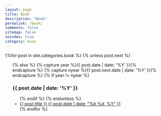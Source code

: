 ```yaml
---
layout: page
title: Book
description: "Book"
permalink: /book/
comments: false
sitemap: false
noindex: true
category: base
---
```


<section id="book">
  {%for post in site.categories.book %}
    {% unless post.next %}
      <ul class="post-list">
    {% else %}
      {% capture year %}{{ post.date | date: '%Y' }}{% endcapture %}
      {% capture nyear %}{{ post.next.date | date: '%Y' }}{% endcapture %}
      {% if year != nyear %}
      <h3>{{ post.date | date: '%Y' }}</h3>
      <ul class="post-list">
      {% endif %}
    {% endunless %}
      <li>
      <a href="{{ site.url }}{{ post.url }}">{{ post.title }}
      <span class="entry-date">
      <time datetime="{{ post.date | date_to_xmlschema }}">{{ post.date | date: "%b %d, %Y" }}</time>
      </span>
      </a>
      </li>
  {% endfor %}
  </ul>
</section>
